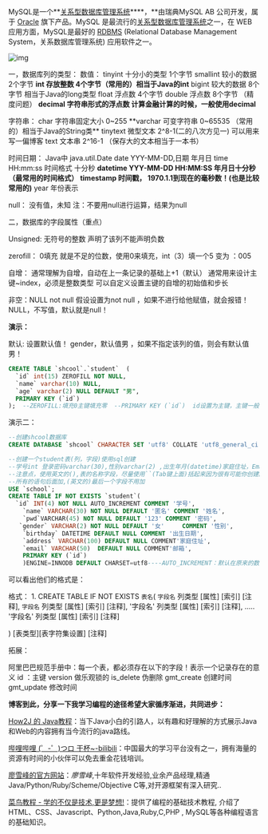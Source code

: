 MySQL是一个**[关系型数据库管理系统](https://baike.baidu.com/item/关系型数据库管理系统/696511)****，**由瑞典MySQL AB 公司开发，属于 [Oracle](https://baike.baidu.com/item/Oracle) 旗下产品。MySQL 是最流行的[关系型数据库管理系统](https://baike.baidu.com/item/关系型数据库管理系统/696511)之一，在 WEB 应用方面，MySQL是最好的 [RDBMS](https://baike.baidu.com/item/RDBMS/1048260) (Relational Database Management System，关系数据库管理系统) 应用软件之一。

![img](https://img2020.cnblogs.com/i-beta/1953455/202003/1953455-20200313110724986-991783316.png)

 

 

 

一，数据库列的类型：
数值：
tinyint 十分小的类型 1个字节
smallint 较小的数据 2个字节
**int      存放整数   4个字节（常用的）相当于Java的int**
bigint   较大的数据 8个字节 相当于Java的long类型
float    浮点数    4个字节
double  浮点数    8个字节 （精度问题）
**decimal 字符串形式的浮点数  计算金融计算的时候，一般使用decimal**

 

字符串：
char 字符串固定大小 0~255
**varchar  可变字符串 0~65535  （常用的）相当于Java的String类**
tinytext 微型文本  2^8-1(二的八次方见一) 可以用来写一偏博客
text    文本串    2^16-1 （保存大的文本相当于一本书）

 

时间日期： Java中 java.util.Date
date  YYY-MM-DD,日期 年月日
time   HH:mm:ss 时间格式 十分秒
**datetime YYY-MM-DD HH:MM:SS 年月日十分秒 （最常用的时间格式）**
**timestamp 时间戳， 1970.1.1到现在的毫秒数！(也是比较常用的)**
year 年份表示


null：
没有值，未知
注：不要用null进行运算，结果为null

 

二，数据库的字段属性（重点）

Unsigned:
无符号的整数
声明了该列不能声明负数


zerofill：
0填充
就是不足的位数，使用0来填充，int（3）填一个5 变为 ：005

 


自增：
通常理解为自增，自动在上一条记录的基础上+1（默认）
通常用来设计主键~index，必须是整数类型
可以自定义设置主键的自增的初始值和步长

 


非空：NULL not null
假设设置为not null ，如果不进行给他赋值，就会报错！
NULL，不写值，默认就是null！

**演示：**

默认:
设置默认值！
gender，默认值男 ，如果不指定该列的值，则会有默认值男！

```sql
CREATE TABLE `shcool`.`student`  (
  `id` int(15) ZEROFILL NOT NULL,               
  `name` varchar(10) NULL,
  `age` varchar(2) NULL DEFAULT "男",
  PRIMARY KEY (`id`)
);  --ZEROFILL:填充0主键填充零  --PRIMARY KEY (`id`)  id设置为主键，主键一般一张表只有一个所有放最后面就知道这张表的主键是什么了   --DEFAULT "男"设置默认值为男
```

演示二：

```sql
--创建shcool数据库
CREATE DATABASE `shcool` CHARACTER SET 'utf8' COLLATE 'utf8_general_ci'

--创建一个student表(列，字段)使用sql创建
--学号int 登录密码varchar(30),性别varchar(2) ,出生年月(datetime)家庭住址，Email
--注意点，使用英文的(),表的名称字段，尽量使用``(Tab键上面)括起来因为很有可能你创建的字段变为关键字了
--所有的语句后面加,(英文的)最后一个字段不用加
USE `school`;
CREATE TABLE IF NOT EXISTS `student`(
  `id` INT(4) NOT NULL AUTO_INCREMENT COMMENT '学号',
    `name` VARCHAR(30) NOT NULL DEFAULT '匿名' COMMENT '姓名',
    `pwd`VARCHAR(45) NOT NULL DEFAULT '123' COMMENT '密码',
   `gender` VARCHAR(2) NOT NULL DEFAULT '女'     COMMENT '性别',
    `birthday` DATETIME DEFAULT NULL COMMENT '出生日期',
    `address` VARCHAR(100) DEFAULT NULL COMMENT'家庭住址',
    `email` VARCHAR(50)  DEFAULT NULL COMMENT'邮箱',
    PRIMARY KEY (`id`)
    )ENGINE=INNODB DEFAULT CHARSET=utf8----AUTO_INCREMENT：默认在原来的数据自动+1----PRIMARY KEY (`id`)：id设置为主键  一般放在表的字段最后面，通常情况每个表只有一个主键这样更加可观。
```

可以看出他们的格式是：

格式：
1.
CREATE TABLE IF NOT EXISTS `表名`(
    `字段名` 列类型  [属性] [索引] [注释],
    `字段名` 列类型 [属性] [索引] [注释],
   '字段名' 列类型 [属性] [索引] [注释],
    .....
  '字段名' 列类型 [属性] [索引] [注释]

) [表类型][表字符集设置] [注释]



拓展：

阿里巴巴规范手册中：每一个表，都必须存在以下的字段！表示一个记录存在的意义
id ：主键
version 做乐观锁的
is_delete 伪删除
gmt_create 创建时间
gmt_update 修改时间

 

 

**博客到此，分享一下我学习编程的途径希望大家循序渐进，共同进步：**

[How2J 的 Java教程](https://how2j.cn/?p=80103)：当下Java小白的引路人，以有趣和好理解的方式展示Java和Web的内容拥有当今流行的java路线。

[哔哩哔哩 (゜-゜)つロ 干杯~-bilibili](https://www.bilibili.com/)：中国最大的学习平台没有之一，拥有海量的资源有时间的小伙伴可以免去重金花钱培训。

[廖雪峰的官方网站](https://www.liaoxuefeng.com/)：*廖雪峰*,十年软件开发经验,业余产品经理,精通Java/Python/Ruby/Scheme/Objective C等,对开源框架有深入研究..

 

[菜鸟教程 - 学的不仅是技术,更是梦想!](https://www.runoob.com/)：提供了编程的基础技术教程, 介绍了HTML、CSS、Javascript、Python,Java,Ruby,C,PHP , MySQL等各种编程语言的基础知识。